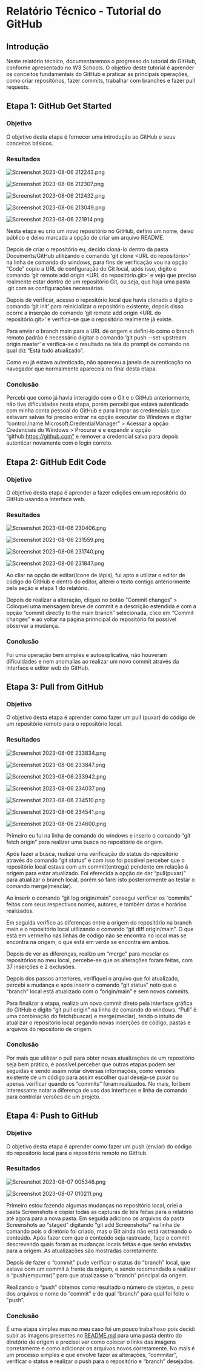 # Relatório Técnico - Tutorial do GitHub

## Introdução

Neste relatório técnico, documentaremos o progresso do tutorial do GitHub, conforme apresentado no W3 Schools. O objetivo deste tutorial é aprender os conceitos fundamentais do GitHub e praticar as principais operações, como criar repositórios, fazer commits, trabalhar com branches e fazer pull requests.

## Etapa 1: GitHub Get Started

### Objetivo

O objetivo desta etapa é fornecer uma introdução ao GitHub e seus conceitos básicos.

### Resultados

![Screenshot 2023-08-06 212243.png](https://github.com/Vitorhrds2/relatorio-tecnico/blob/main/Screenshots/Screenshot%202023-08-06%20212243.png)

![Screenshot 2023-08-06 212307.png](https://github.com/Vitorhrds2/relatorio-tecnico/blob/main/Screenshots/Screenshot%202023-08-06%20212307.png)

![Screenshot 2023-08-06 212432.png](https://github.com/Vitorhrds2/relatorio-tecnico/blob/main/Screenshots/Screenshot%202023-08-06%20212432.png)

![Screenshot 2023-08-06 213049.png](https://github.com/Vitorhrds2/relatorio-tecnico/blob/main/Screenshots/Screenshot%202023-08-06%20213049.png)

![Screenshot 2023-08-06 221914.png](https://github.com/Vitorhrds2/relatorio-tecnico/blob/main/Screenshots/Screenshot%202023-08-06%20221914.png)

Nesta etapa eu crio um novo repositório no GitHub, defino um nome, deixo público e deixo marcada a opção de criar um arquivo README.

Depois de criar o repositório eu, decido cloná-lo dentro da pasta Documents/GitHub utilizando o comando ‘git clone <URL do repositório>’ na linha de comando do windows, para fins de verificação vou na opção “Code” copio a URL de configuração do Git local, após isso, digito o comando ‘git remote add origin <URL do repositório.git>’ e vejo que preciso realmente estar dentro de um repositório Git, ou seja, que haja uma pasta .git com as configurações necessárias.

Depois de verificar, acesso o repositório local que havia clonado e digito o comando ‘git init’ para reinicializar o repositório existente, depois disso ocorre a inserção do comando ‘git remote add origin <URL do repositório.git>’ e verifica-se que o repositório realmente já existe.

Para enviar o branch main para a URL de origem e defini-lo como o branch remoto padrão é necessário digitar o comando ‘git push --set-upstream origin master’ e verifica-se o resultado na tela do prompt de comando no qual diz “Está tudo atualizado”.

Como eu já estava autenticado, não apareceu a janela de autenticação no navegador que normalmente apareceia no final desta etapa.

### Conclusão

Percebi que como já havia interagido com o Git e o GitHub anteriormente, não tive dificuldades nesta etapa, porém percebi que estava autenticado com minha conta pessoal do GitHub e para limpar as credenciais que estavam salvas foi preciso entrar na opção executar do Windows e digitar “control /name Microsoft.CredentialManager” > Acessar a opção Credenciais do Windows > Procurar e e expandir a opção “github:https://github.com” e remover a credencial salva para depois autenticar novamente com o login correto.

## Etapa 2: GitHub Edit Code

### Objetivo

O objetivo desta etapa é aprender a fazer edições em um repositório do GitHub usando a interface web.

### Resultados

![Screenshot 2023-08-06 230406.png](https://github.com/Vitorhrds2/relatorio-tecnico/blob/main/Screenshots/Screenshot%202023-08-06%20230406.png)

![Screenshot 2023-08-06 231559.png](https://github.com/Vitorhrds2/relatorio-tecnico/blob/main/Screenshots/Screenshot%202023-08-06%20231559.png)

![Screenshot 2023-08-06 231740.png](https://github.com/Vitorhrds2/relatorio-tecnico/blob/main/Screenshots/Screenshot%202023-08-06%20231740.png)

![Screenshot 2023-08-06 231847.png](https://github.com/Vitorhrds2/relatorio-tecnico/blob/main/Screenshots/Screenshot%202023-08-06%20231847.png)

Ao cliar na opção de editar(ícone de lápis), fui apto a utilizar o editor de código do GitHub e dentro do editor, alterei o texto contigo anteriormente pela seção e etapa 1 do relatório.

Depois de realizar a alteração, cliquei no botão “Commit changes“ > Coloquei uma mensagem breve de commit e a descrição estendida e com a opção “commit directly to the main branch” selecionada, clico em “Commit changes” e ao voltar na página prinncipal do repositório foi possível observar a mudança.

### Conclusão

Foi uma operação bem simples e autoexplicativa, não houveram dificuldades e nem anomalias ao realizar um novo commit através da interface e editor web do GitHub.

## Etapa 3: Pull from GitHub

### Objetivo

O objetivo desta etapa é aprender como fazer um pull (puxar) do código de um repositório remoto para o repositório local.

### Resultados

![Screenshot 2023-08-06 233834.png](https://github.com/Vitorhrds2/relatorio-tecnico/blob/main/Screenshots/Screenshot%202023-08-06%20233834.png)

![Screenshot 2023-08-06 233847.png](https://github.com/Vitorhrds2/relatorio-tecnico/blob/main/Screenshots/Screenshot%202023-08-06%20233847.png)

![Screenshot 2023-08-06 233942.png](https://github.com/Vitorhrds2/relatorio-tecnico/blob/main/Screenshots/Screenshot%202023-08-06%20233942.png)

![Screenshot 2023-08-06 234037.png](https://github.com/Vitorhrds2/relatorio-tecnico/blob/main/Screenshots/Screenshot%202023-08-06%20234037.png)

![Screenshot 2023-08-06 234510.png](https://github.com/Vitorhrds2/relatorio-tecnico/blob/main/Screenshots/Screenshot%202023-08-06%20234510.png)

![Screenshot 2023-08-06 234541.png](https://github.com/Vitorhrds2/relatorio-tecnico/blob/main/Screenshots/Screenshot%202023-08-06%20234541.png)

![Screenshot 2023-08-06 234600.png](https://github.com/Vitorhrds2/relatorio-tecnico/blob/main/Screenshots/Screenshot%202023-08-06%20234600.png)

Primeiro eu ful na linha de comando do windows e inserio o comando “git fetch origin” para realizar uma busca no repositório de origem.

Após fazer a busca, realizei uma verificação do status do repositório através do comando “git status” e com isso foi possível perceber que o repositório local estava com um commit(entrega) pendente em relação à origem para estar atualizado. Foi eferecida a opção de dar “pull(puxar)” para atualizar o branch local, porém só farei isto posteriormente ao testar o comando merge(mesclar).

Ao inserir o comando “git log origin/main” consegui verificar os “commits” feitos com seus respectivos nomes, autores, e também datas e horários realizados.

Em seguida verifico as diferenças entre a origem do repositório na branch main e o repositório local utilizando o comando “git diff origin/main”. O que está em vermelho nas linhas de código não se encontra no local mas se encontra na origem, o que está em verde se encontra em ambos.

Depois de ver as diferenças, realizo um “merge” para mesclar os repositórios no meu local, percebe-se que as alterações foram feitas, com 37 inserções e 2 exclusões.

Depois dos passos anteriores, verifiquei o arquivo que foi atualizado, percebi a mudança e após inserir o comando “git status” noto que o “branch” local está atualizado com o “origin/main” e sem novos commits.

Para finalizar a etapa, realizo um novo commit direto pela interface gráfica do GitHub e digito “git pull origin” na linha de comando do windows. “Pull” é uma combinação do fetch(buscar) e merge(meclar), tendo o intuito de atualizar o repositório local pegando novas inserções de código, pastas e arquivos do repositório de origem.

### Conclusão

Por mais que utilizar o pull para obter novas atualizações de um repositório seja bem prático, é possível perceber que outras etapas podem ser seguidas e sendo assim notar diversas informações, como versões existente de um código para assim escolher qual deseja-se puxar ou apenas verificar quando os “commits” foram realizados. No mais, foi bem interessante notar a diferença de uso das interfaces e linha de comando para controlar versões de um projeto.

## Etapa 4: Push to GitHub

### Objetivo

O objetivo desta etapa é aprender como fazer um push (enviar) do código do repositório local para o repositório remoto no GitHub.

### Resultados

![Screenshot 2023-08-07 005346.png](https://github.com/Vitorhrds2/relatorio-tecnico/blob/main/Screenshots/Screenshot%202023-08-07%20005346.png)

![Screenshot 2023-08-07 010211.png](https://github.com/Vitorhrds2/relatorio-tecnico/blob/main/Screenshots/Screenshot%202023-08-07%20010211.png)

Primeiro estou fazendo algumas mudanças no repositório local, criei a pasta Screenshots e copiei todas as capturas de tela feitas para o relatório até agora para a nova pasta. Em seguida adiciono os arquivos da pasta Screenshots ao “staged” digitando “git add Screenshots/” na linha de comando pois o diretório foi criado, mas o Git ainda não está rastreando o conteúdo. Após fazer com que o conteúdo seja rastreado, faço o commit descrevendo quais foram as mudanças locais feitas e que serão enviadas para a origem. As atualizações são mostradas corretamente.

Depois de fazer o “commit” pude verificar o status do “branch” local, que estava com um commit à frente da origem, e sendo recomendado a realizar o “push(empurrar)” para que atualizasse o “branch” principal da origem.

Realizando o “push” obtemos como resultado o número de objetos, o peso dos arquivos o nome do “commit” e de qual “branch” para qual foi feito o "push”.

### Conclusão

É uma etapa simples mas no meu caso foi um pouco trabalhoso pois decidi subir as imagens presentes no [README.md](http://README.md) para uma pasta dentro do diretório de origem e precisei ver como colocar o links das imagens corretamente e como adicionar os arquivos novos corretamente. No mais é um processo simples e que envolve fazer as alterações, “commitar”, verificar o status e realizar o push para o repositório e “branch” desejados.

